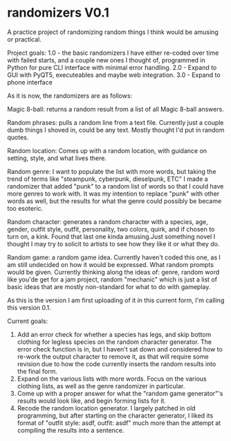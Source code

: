# randomizers V0.1
A practice project of randomizing random things I think would be amusing or practical.

Project goals:
1.0 - the basic randomizers I have either re-coded over time with failed starts, and a couple new ones I thought of, programmed in Python for pure CLI interface with minimal error handling.
2.0 - Expand to GUI with PyQT5, executeables and maybe web integration.
3.0 - Expand to phone interface

As it is now, the randomizers are as follows:

Magic 8-ball: returns a random result from a list of all Magic 8-ball answers.

Random phrases: pulls a random line from a text file. Currently just a couple dumb things I shoved in, could be any text. Mostly thought I'd put in random quotes.

Random location: Comes up with a random location, with guidance on setting, style, and what lives there.

Random genre: I want to populate the list with more words, but taking the trend of terms like "steampunk, cyberpunk, dieselpunk, ETC" I made a randomizer that added "punk" to a random list of words so that I could have more genres to work with. It was my intention to replace "punk" with other words as well, but the results for what the genre could possibly be became too esoteric.

Random character: generates a random character with a species, age, gender, outfit style, outfit, personality, two colors, quirk, and if chosen to turn on, a kink. Found that last one kinda amusing.Just something novel I thought I may try to solicit to artists to see how they like it or what they do.

Random game: a random game idea. Currently haven't coded this one, as I am still undecided on how it would be expressed. What random prompts would be given. Currently thinking along the ideas of: genre, random word like you'de get for a jam project, random "mechanic" which is just a list of basic ideas that are mostly non-standard for what to do with gameplay.

As this is the version I am first uploading of it in this current form, I'm calling this version 0.1.

Current goals:
1. Add an error check for whether a species has legs, and skip bottom clothing for legless species on the random character generator. The error check function is in, but I haven't sat down and considered how to re-work the output character to remove it, as that will require some revision due to how the code currently inserts the random results into the final form.
2. Expand on the various lists with more words. Focus on the various clothing lists, as well as the genre randomizer in particular.
3. Come up with a proper answer for what the "random game generator"'s results would look like, and begin forming lists for it.
4. Recode the random location generator. I largely patched in old programming, but after starting on the character generator, I liked its format of "outfit style: asdf, outfit: asdf" much more than the attempt at compiling the results into a sentence.
